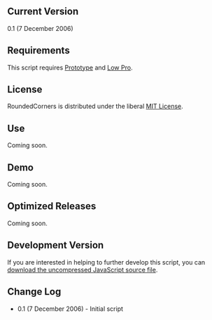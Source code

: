 ## Current Version ##

0.1 (7 December 2006)

## Requirements ##

This script requires [Prototype](http://prototypejs.org) and [Low Pro](http://www.danwebb.net/2006/9/3/low-pro-unobtrusive-scripting-for-prototype).

## License ##

RoundedCorners is distributed under the liberal [MIT License](http://easy-designs.net/code/RoundedCorners/working/LICENSE).

## Use ##

Coming soon.

## Demo ##

Coming soon.

## Optimized Releases ##

Coming soon.

## Development Version ##

If you are interested in helping to further develop this script, you can [download the uncompressed JavaScript source file](http://easy-designs.googlecode.com/svn/trunk/RoundedCorners/working/RoundedCorners.js).

## Change Log ##

  * 0.1 (7 December 2006) - Initial script